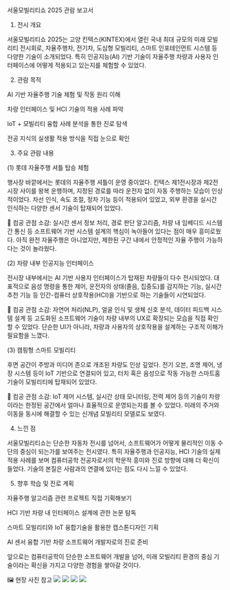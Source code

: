 서울모빌리티쇼 2025 관람 보고서 


1. 전시 개요

서울모빌리티쇼 2025는 고양 킨텍스(KINTEX)에서 열린 국내 최대 규모의 미래 모빌리티 전시회로, 자율주행차, 전기차, 도심형 모빌리티, 스마트 인포테인먼트 시스템 등 다양한 기술이 소개되었다. 특히 인공지능(AI) 기반 기술이 자율주행 차량과 사용자 인터페이스에 어떻게 적용되고 있는지를 체험할 수 있었다.

2. 관람 목적

AI 기반 자율주행 기술 체험 및 작동 원리 이해

차량 인터페이스 및 HCI 기술의 적용 사례 파악

IoT + 모빌리티 융합 사례 분석을 통한 진로 탐색

전공 지식의 실생활 적용 방식을 직접 눈으로 확인

3. 주요 관람 내용

(1) 롯데 자율주행 셔틀 탑승 체험

행사장 바깥에서는 롯데의 자율주행 셔틀이 운영 중이었다. 킨텍스 제1전시장과 제2전시장 사이를 왕복 운행하며, 지정된 경로를 따라 운전자 없이 자동 주행하는 모습이 인상적이었다. 차선 인식, 속도 조절, 정차 기능 등이 적용되어 있었고, 외부 환경을 실시간 인식하는 다양한 센서 기술이 탑재되어 있었다.

📌 컴공 관점 소감: 실시간 센서 정보 처리, 경로 판단 알고리즘, 차량 내 임베디드 시스템 간 통신 등 소프트웨어 기반 시스템 설계의 핵심이 녹아들어 있다는 점이 매우 흥미로웠다. 아직 완전 자율주행은 아니었지만, 제한된 구간 내에서 안정적인 자율 주행이 가능하다는 것이 놀라웠다.

(2) 차량 내부 인공지능 인터페이스

전시장 내부에서는 AI 기반 사용자 인터페이스가 탑재된 차량들이 다수 전시되었다. 대표적으로 음성 명령을 통한 제어, 운전자의 상태(졸음, 집중도)를 감지하는 기능, 실시간 추천 기능 등 인간-컴퓨터 상호작용(HCI)을 기반으로 하는 기술들이 시연되었다.

📌 컴공 관점 소감: 자연어 처리(NLP), 얼굴 인식 및 생체 신호 분석, 데이터 피드백 시스템 설계 등 고도화된 소프트웨어 기술이 차량 내부의 UX로 확장되는 모습을 직접 확인할 수 있었다. 단순한 UI가 아니라, 차량과 사용자의 상호작용을 설계하는 구조적 이해가 필요함을 느꼈다.

(3) 캠핑형 스마트 모빌리티

후면 공간이 주방과 미디어 존으로 개조된 차량도 인상 깊었다. 전기 오븐, 조명 제어, 냉장 시스템 등이 IoT 기반으로 연결되어 있고, 터치 혹은 음성으로 작동 가능한 스마트홈 기술이 모빌리티에 탑재되어 있었다.

📌 컴공 관점 소감: IoT 제어 시스템, 실시간 상태 모니터링, 전력 제어 등의 기술이 차량이라는 한정된 공간에서 얼마나 효율적으로 운영되는지를 볼 수 있었다. 미래의 주거와 이동을 동시에 해결할 수 있는 신개념 모빌리티 모델로도 보였다.

4. 느낀 점

서울모빌리티쇼는 단순한 자동차 전시를 넘어서, 소프트웨어가 어떻게 물리적인 이동 수단의 중심이 되는가를 보여주는 전시였다. 특히 자율주행과 인공지능, HCI 기술의 실제 적용 사례를 보며 컴퓨터공학 전공자로서의 학문적 흥미와 진로 방향에 대해 더 확신이 들었다. 기술의 본질은 사람과의 연결에 있다는 점도 다시 느낄 수 있었다.

5. 향후 학습 및 진로 계획

자율주행 알고리즘 관련 프로젝트 직접 기획해보기

HCI 기반 차량 내 인터페이스 설계에 관한 논문 탐독

스마트 모빌리티와 IoT 융합기술을 활용한 캡스톤디자인 기획

AI 센서 융합 기반 차량 소프트웨어 개발자로의 진로 준비

앞으로는 컴퓨터공학이 단순한 소프트웨어 개발을 넘어, 미래 모빌리티 환경의 중심 기술이라는 확신을 가지고 다양한 경험을 쌓아갈 것이다.

🖼️ 현장 사진 참고
![](.img/KakaoTalk_20250406_195124606.jpg)
![](.img/KakaoTalk_20250406_201528281.jpg)
![](.img/KakaoTalk_20250406_195126139.jpg)
![](.img/KakaoTalk_20250406_195125017.jpg)


